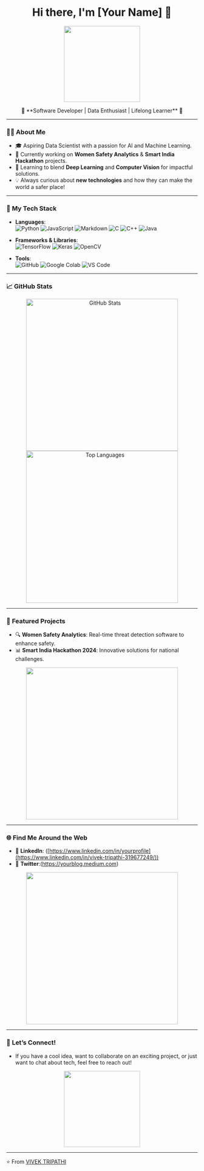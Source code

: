 <h1 align="center">Hi there, I'm [Your Name] 👋</h1>

<p align="center">
  <img src="https://media.giphy.com/media/26tn33aiTi1jkl6H6/giphy.gif" width="200"/>
</p>

<p align="center">
  🌟 **Software Developer | Data Enthusiast | Lifelong Learner** 🌟
</p>

---

### 🧑‍💻 **About Me**

- 🎓 Aspiring Data Scientist with a passion for AI and Machine Learning.
- 💼 Currently working on **Women Safety Analytics** & **Smart India Hackathon** projects.
- 🌱 Learning to blend **Deep Learning** and **Computer Vision** for impactful solutions.
- 💡 Always curious about **new technologies** and how they can make the world a safer place!

---

### 🚀 **My Tech Stack**

- **Languages**:  
  ![Python](https://img.shields.io/badge/Python-3670A0?style=for-the-badge&logo=python&logoColor=ffdd54) 
  ![JavaScript](https://img.shields.io/badge/JavaScript-323330?style=for-the-badge&logo=javascript&logoColor=F7DF1E) 
  ![Markdown](https://img.shields.io/badge/Markdown-000000?style=for-the-badge&logo=markdown&logoColor=white)
  ![C](https://img.shields.io/badge/C-00599C?style=for-the-badge&logo=c&logoColor=white)
  ![C++](https://img.shields.io/badge/C++-00599C?style=for-the-badge&logo=c%2B%2B&logoColor=white)
  ![Java](https://img.shields.io/badge/Java-007396?style=for-the-badge&logo=java&logoColor=white)

- **Frameworks & Libraries**:  
  ![TensorFlow](https://img.shields.io/badge/TensorFlow-FF6F00?style=for-the-badge&logo=tensorflow&logoColor=white) 
  ![Keras](https://img.shields.io/badge/Keras-D00000?style=for-the-badge&logo=keras&logoColor=white) 
  ![OpenCV](https://img.shields.io/badge/OpenCV-5C3EE8?style=for-the-badge&logo=opencv&logoColor=white)

- **Tools**:  
  ![GitHub](https://img.shields.io/badge/GitHub-181717?style=for-the-badge&logo=github&logoColor=white) 
  ![Google Colab](https://img.shields.io/badge/Google%20Colab-F9AB00?style=for-the-badge&logo=google-colab&logoColor=white) 
  ![VS Code](https://img.shields.io/badge/VS%20Code-0078d7?style=for-the-badge&logo=visual-studio-code&logoColor=white)

---

### 📈 **GitHub Stats**

<p align="center">
  <img src="https://github-readme-stats.vercel.app/api?username=yourusername&show_icons=true&theme=radical" alt="GitHub Stats" width="400"/>
  <img src="https://github-readme-stats.vercel.app/api/top-langs/?username=yourusername&layout=compact&theme=radical" alt="Top Languages" width="400"/>
</p>

---

### 🌟 **Featured Projects**

- 🔍 **Women Safety Analytics**: Real-time threat detection software to enhance safety.
- 📊 **Smart India Hackathon 2024**: Innovative solutions for national challenges.

<p align="center">
  <img src="https://media.giphy.com/media/xT9IgzoKnwFNmISR8I/giphy.gif" width="400"/>
</p>

---

### 🌐 **Find Me Around the Web**

- 💬 **LinkedIn**: ([https://www.linkedin.com/in/yourprofile](https://www.linkedin.com/in/vivek-tripathi-319677249/))    
- 📝 **Twitter**:(https://yourblog.medium.com)  

<p align="center">
  <img src="https://media.giphy.com/media/3ohc0WMoWZM4Ve4bi0/giphy.gif" width="400"/>
</p>

---

### 💌 **Let’s Connect!**

- If you have a cool idea, want to collaborate on an exciting project, or just want to chat about tech, feel free to reach out!

<p align="center">
  <img src="https://media.giphy.com/media/xTiTnqUxyWbsAXq7Ju/giphy.gif" width="200"/>
</p>

---
⭐️ From [VIVEK TRIPATHI](https://github.com/Vivek151205)

